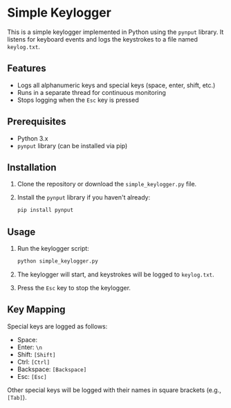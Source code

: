
# Simple Keylogger

This is a simple keylogger implemented in Python using the `pynput` library. It listens for keyboard events and logs the keystrokes to a file named `keylog.txt`.

## Features

- Logs all alphanumeric keys and special keys (space, enter, shift, etc.)
- Runs in a separate thread for continuous monitoring
- Stops logging when the `Esc` key is pressed

## Prerequisites

- Python 3.x
- `pynput` library (can be installed via pip)

## Installation

1. Clone the repository or download the `simple_keylogger.py` file.
2. Install the `pynput` library if you haven't already:

    ```bash
    pip install pynput
    ```

## Usage

1. Run the keylogger script:

    ```bash
    python simple_keylogger.py
    ```

2. The keylogger will start, and keystrokes will be logged to `keylog.txt`.

3. Press the `Esc` key to stop the keylogger.

## Key Mapping

Special keys are logged as follows:

- Space: ` `
- Enter: `\n`
- Shift: `[Shift]`
- Ctrl: `[Ctrl]`
- Backspace: `[Backspace]`
- Esc: `[Esc]`

Other special keys will be logged with their names in square brackets (e.g., `[Tab]`).

